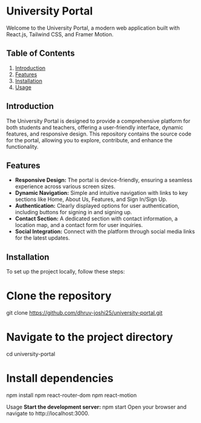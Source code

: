 # University Portal

Welcome to the University Portal, a modern web application built with React.js, Tailwind CSS, and Framer Motion.

## Table of Contents
1. [Introduction](#introduction)
2. [Features](#features)
3. [Installation](#installation)
4. [Usage](#usage)

## Introduction

The University Portal is designed to provide a comprehensive platform for both students and teachers, offering a user-friendly interface, dynamic features, and responsive design. This repository contains the source code for the portal, allowing you to explore, contribute, and enhance the functionality.

## Features

- **Responsive Design:** The portal is device-friendly, ensuring a seamless experience across various screen sizes.
- **Dynamic Navigation:** Simple and intuitive navigation with links to key sections like Home, About Us, Features, and Sign In/Sign Up.
- **Authentication:** Clearly displayed options for user authentication, including buttons for signing in and signing up.
- **Contact Section:** A dedicated section with contact information, a location map, and a contact form for user inquiries.
- **Social Integration:** Connect with the platform through social media links for the latest updates.

## Installation

To set up the project locally, follow these steps:
# Clone the repository
git clone https://github.com/dhruv-joshi25/university-portal.git

# Navigate to the project directory
cd university-portal

# Install dependencies
npm install
npm react-router-dom
npm react-motion

Usage
**Start the development server:**
npm start
Open your browser and navigate to http://localhost:3000.
